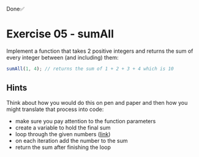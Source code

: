 Done✅

# Exercise 05 - sumAll

Implement a function that takes 2 positive integers and returns the sum of every integer between (and including) them:

```javascript
sumAll(1, 4); // returns the sum of 1 + 2 + 3 + 4 which is 10
```

## Hints

Think about how you would do this on pen and paper and then how you might translate that process into code:

- make sure you pay attention to the function parameters
- create a variable to hold the final sum
- loop through the given numbers ([link](https://developer.mozilla.org/en-US/docs/Web/JavaScript/Guide/Loops_and_iteration))
- on each iteration add the number to the sum
- return the sum after finishing the loop

